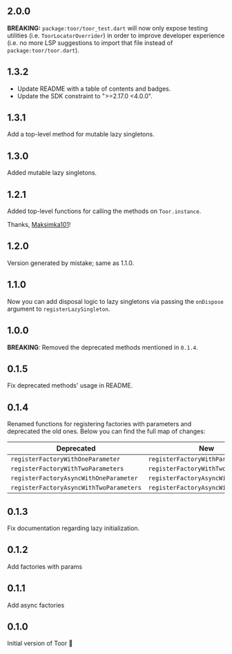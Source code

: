 ## 2.0.0

**BREAKING:** `package:toor/toor_test.dart` will now only expose testing utilities (i.e. `ToorLocatorOverrider`)
in order to improve developer experience (i.e. no more LSP suggestions to import that file instead
of `package:toor/toor.dart`).

## 1.3.2

- Update README with a table of contents and badges.
- Update the SDK constraint to ">=2.17.0 <4.0.0".

## 1.3.1

Add a top-level method for mutable lazy singletons.

## 1.3.0

Added mutable lazy singletons.


## 1.2.1

Added top-level functions for calling the methods on `Toor.instance`.

Thanks, [Maksimka101](https://github.com/Maksimka101)!

## 1.2.0

Version generated by mistake; same as 1.1.0.

## 1.1.0

Now you can add disposal logic to lazy singletons via passing the `onDispose`
argument to `registerLazySingleton`.

## 1.0.0

**BREAKING**: Removed the deprecated methods mentioned in `0.1.4`.

## 0.1.5

Fix deprecated methods' usage in README.

## 0.1.4

Renamed functions for registering factories with parameters 
and deprecated the old ones. Below you can find the full map of 
changes:

| Deprecated | New |
| ---- | ----- |
| `registerFactoryWithOneParameter` | `registerFactoryWithParam` | 
| `registerFactoryWithTwoParameters` | `registerFactoryWithTwoParams` |
| `registerFactoryAsyncWithOneParameter` | `registerFactoryAsyncWithParam` |
| `registerFactoryAsyncWithTwoParameters` | `registerFactoryAsyncWithTwoParams` |

## 0.1.3

Fix documentation regarding lazy initialization.

## 0.1.2

Add factories with params

## 0.1.1

Add async factories

## 0.1.0

Initial version of Toor 🚀
